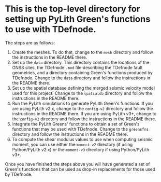 # This is the top-level directory for setting up PyLith Green's functions to use with TDefnode.

The steps are as follows:

1.  Create the meshes. To do that, change to the `mesh` directory and follow the instructions in the README there.
2.  Set up the `data` directory. This directory contains the locations of the GNSS sites, the TDefnode `.nod` file describing the TDefnode fault geometries, and a directory containing Green's functions produced by TDefnode. Change to the `data` directory and follow the instructions in the README there.
3.  Set up the spatial database defining the merged seismic velocity model used for this project. Change to the `spatialdb` directory and follow the instructions in the README there.
4.  Run the PyLith simulations to generate PyLith Green's functions. If you are using PyLith v2.x, change to the `config-v2` directory and follow the instructions in the README there. If you are using PyLith v3+, change to the `config-v3` directory and follow the instructions in the README there.
5.  Integrate the PyLith Greens' functions to obtain a set of Green's functions that may be used with TDefnode. Change to the `greensfns` directory and follow the instructions in the README there.
6.  To compute the shear modulus values to use when computing seismic moment, you can use either the `moment-v2` directory (if using Python/PyLith v2.x) or the `moment-v3` directory if using Python/PyLith v3+.

Once you have finished the steps above you will have generated a set of Green's functions that can be used as drop-in replacements for those used by TDefnode.
